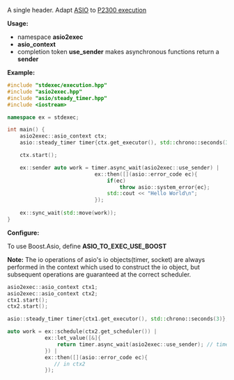 A single header. Adapt [ASIO](https://github.com/chriskohlhoff/asio) to [P2300 execution](https://github.com/NVIDIA/stdexec)

**Usage:**
- namespace **asio2exec**
- **asio_context** 
- completion token **use_sender** makes asynchronous functions return a **sender**

**Example:**
```c++
#include "stdexec/execution.hpp"
#include "asio2exec.hpp"
#include "asio/steady_timer.hpp"
#include <iostream>

namespace ex = stdexec;

int main() {
    asio2exec::asio_context ctx;
    asio::steady_timer timer{ctx.get_executor(), std::chrono::seconds(3)};

    ctx.start();

    ex::sender auto work = timer.async_wait(asio2exec::use_sender) |
                            ex::then([](asio::error_code ec){
                                if(ec)
                                    throw asio::system_error{ec};
                                std::cout << "Hello World\n";
                            });
    
    ex::sync_wait(std::move(work));
}

```
**Configure:**

To use Boost.Asio, define **ASIO_TO_EXEC_USE_BOOST**


**Note:**
The io operations of asio's io objects(timer, socket) are always performed in the context which used to construct the io object, but subsequent operations are guaranteed at the correct scheduler.

```c++
asio2exec::asio_context ctx1;
asio2exec::asio_context ctx2;
ctx1.start();
ctx2.start();

asio::steady_timer timer{ctx1.get_executor(), std::chrono::seconds(3)};

auto work = ex::schedule(ctx2.get_scheduler()) |
            ex::let_value([&]{
                return timer.async_wait(asio2exec::use_sender); // timer waiting in ctx1
            }) |
            ex::then([](asio::error_code ec){
               // in ctx2 
            });
```